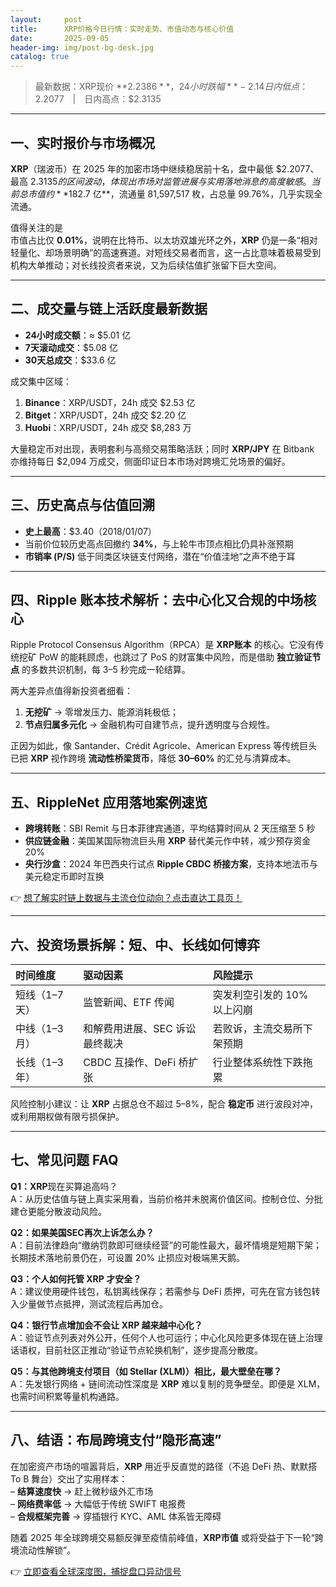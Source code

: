 ```yaml
---
layout:     post
title:      XRP价格今日行情：实时走势、市值动态与核心价值
date:       2025-09-05
header-img: img/post-bg-desk.jpg
catalog: true
---
```


> 最新数据：XRP现价 **$2.2386**，24小时跌幅 **-2.14%**  
> 日内低点：$2.2077 | 日内高点：$2.3135

---

## 一、实时报价与市场概况

**XRP**（瑞波币）在 2025 年的加密市场中继续稳居前十名，盘中最低 $2.2077、最高 $2.3135 的区间波动，体现出市场对监管进展与实用落地消息的高度敏感。当前总市值约 **$182.7 亿**，流通量 81,597,517 枚，占总量 99.76%，几乎实现全流通。

值得关注的是  
市值占比仅 **0.01%**，说明在比特币、以太坊双雄光环之外，**XRP** 仍是一条“相对轻量化、却场景明确”的高速赛道。对短线交易者而言，这一占比意味着极易受到机构大单推动；对长线投资者来说，又为后续估值扩张留下巨大空间。

---

## 二、成交量与链上活跃度最新数据

- **24小时成交额**：≈ $5.01 亿  
- **7天滚动成交**：$5.08 亿  
- **30天总成交**：$33.6 亿  

成交集中区域：  
1. **Binance**：XRP/USDT，24h 成交 $2.53 亿  
2. **Bitget**：XRP/USDT，24h 成交 $2.20 亿  
3. **Huobi**：XRP/USDT，24h 成交 $8,283 万  

大量稳定币对出现，表明套利与高频交易策略活跃；同时 **XRP/JPY** 在 Bitbank 亦维持每日 $2,094 万成交，侧面印证日本市场对跨境汇兑场景的偏好。

---

## 三、历史高点与估值回溯

- **史上最高**：$3.40（2018/01/07）  
- 当前价位较历史高点回撤约 **34%**，与上轮牛市顶点相比仍具补涨预期  
- **市销率 (P/S)** 低于同类区块链支付网络，潜在“价值洼地”之声不绝于耳

---

## 四、Ripple 账本技术解析：去中心化又合规的中场核心

Ripple Protocol Consensus Algorithm（RPCA）是 **XRP账本** 的核心。它没有传统挖矿 PoW 的能耗顾虑，也跳过了 PoS 的财富集中风险，而是借助 **独立验证节点** 的多数共识机制，每 3–5 秒完成一轮结算。

两大差异点值得新投资者细看：

1. **无挖矿** → 零增发压力、能源消耗极低；  
2. **节点归属多元化** → 金融机构可自建节点，提升透明度与合规性。

正因为如此，像 Santander、Crédit Agricole、American Express 等传统巨头已把 **XRP** 视作跨境 **流动性桥梁货币**，降低 **30–60%** 的汇兑与清算成本。

---

## 五、RippleNet 应用落地案例速览

- **跨境转账**：SBI Remit 与日本菲律宾通道，平均结算时间从 2 天压缩至 5 秒  
- **供应链金融**：美国某国际物流巨头用 **XRP** 替代美元作中转，减少预存资金 20%  
- **央行沙盒**：2024 年巴西央行试点 **Ripple CBDC 桥接方案**，支持本地法币与美元稳定币即时互换

👉 [想了解实时链上数据与主流仓位动向？点击直达工具页！](https://okxdog.com/)

---

## 六、投资场景拆解：短、中、长线如何博弈

| 时间维度 | 驱动因素 | 风险提示 |
| :-- | :-- | :-- |
| 短线（1–7 天） | 监管新闻、ETF 传闻 | 突发利空引发的 10% 以上闪崩 |
| 中线（1–3 月） | 和解费用进展、SEC 诉讼最终裁决 | 若败诉，主流交易所下架预期 |
| 长线（1–3 年） | CBDC 互操作、DeFi 桥扩张 | 行业整体系统性下跌拖累 |

风险控制小建议：让 **XRP** 占据总仓不超过 5–8%，配合 **稳定币** 进行波段对冲，或利用期权做有限亏损保护。

---

## 七、常见问题 FAQ

**Q1：XRP**现在买算追高吗？  
A：从历史估值与链上真实采用看，当前价格并未脱离价值区间。控制仓位、分批建仓更能分散波动风险。

**Q2：如果美国SEC再次上诉怎么办？**  
A：目前法律趋向“缴纳罚款即可继续经营”的可能性最大，最坏情境是短期下架；长期技术落地前景仍在，可设置 20% 止损应对极端黑天鹅。

**Q3：个人如何托管 **XRP** 才安全？**  
A：建议使用硬件钱包，私钥离线保存；若需参与 DeFi 质押，可先在官方钱包转入少量做节点抵押，测试流程后再加仓。

**Q4：银行节点增加会不会让 **XRP** 越来越中心化？**  
A：验证节点列表对外公开，任何个人也可运行；中心化风险更多体现在链上治理话语权，目前社区正推动“验证节点轮换机制”，逐步提高分散度。

**Q5：与其他跨境支付项目（如 **Stellar (XLM)**）相比，最大壁垒在哪？**  
A：先发银行网络 + 链间流动性深度是 **XRP** 难以复制的竞争壁垒。即便是 XLM，也需时间积累等量机构通路。

---

## 八、结语：布局跨境支付“隐形高速”

在加密资产市场的喧嚣背后，**XRP** 用近乎反直觉的路径（不追 DeFi 热、默默搭 To B 舞台）交出了实用样本：  
– **结算速度快** → 赶上微秒级外汇市场  
– **网络费率低** → 大幅低于传统 SWIFT 电报费  
– **合规框架完善** → 穿插银行 KYC、AML 体系皆无障碍  

随着 2025 年全球跨境交易额反弹至疫情前峰值，**XRP市值** 或将受益于下一轮“跨境流动性解锁”。  

👉 [立即查看全球深度图，捕捉盘口异动信号](https://okxdog.com/)